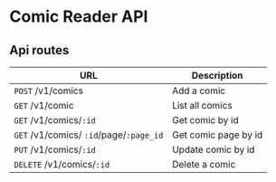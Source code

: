 # Comic Reader API

## Api routes

| URL                                     | Description          |
|-----------------------------------------|----------------------|
| `POST`  /v1/comics                      | Add a comic          |
|                         `GET` /v1/comic | List all comics      |
| `GET` /v1/comics/`:id`                  | Get comic by id      |
| `GET`  /v1/comics/ `:id`/page/`:page_id`| Get comic page by id |
| `PUT` /v1/comics/`:id`                  | Update comic by id   |
| `DELETE`  /v1/comics/`:id`              | Delete a comic       |

